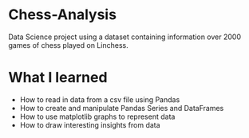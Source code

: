 # Chess-Analysis
Data Science project using a dataset containing information over 2000 games of chess played on Linchess.

# What I learned
  - How to read in data from a csv file using Pandas
  - How to create and manipulate Pandas Series and DataFrames
  - How to use matplotlib graphs to represent data
  - How to draw interesting insights from data
